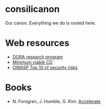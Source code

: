 # consilicanon
Our canon. Everything we do is rooted here.

# Web resources

* [DORA research program](https://dora.dev/)
* [Minimum viable CD](https://minimumcd.org/minimumcd/)
* [OWASP Top 10 of security risks](https://owasp.org/Top10/)

# Books

* N. Forsgren, J. Humble, G. Kim: [Accelerate](https://itrevolution.com/product/accelerate/)

